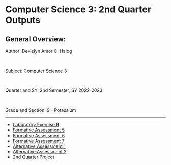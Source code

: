 # Computer Science 3: 2nd Quarter Outputs
<h2> General Overview: </h2>
<p> Author: Dexielyn Amor C. Halog </p> <br>
<p> Subject: Computer Science 3 </p> <br>
<p> Quarter and SY: 2nd Semester, SY 2022-2023 </p> <br>
<p> Grade and Section: 9 - Potassium </p> <hr>
<ul>
  <li> <a href = "https://dexiesuser.github.io/CS3-Q2/Laboratory%20Exercise%209/mod6-1_Halog.html">Laboratory Exercise 9</a> </li>
  <li> <a href = "https://dexiesuser.github.io/CS3-Q2/Formative%20Assessment%205/FA5_Halog.html">Formative Assessment 5</a> </li>
  <li> <a href = "https://dexiesuser.github.io/CS3-Q2/FA6_Halog.html">Formative Assessment 6</a> </li>
  <li> <a href = "https://dexiesuser.github.io/CS3-Q2/FA7_Halog.html">Formative Assessment 7</a> </li>
  <li> <a href = "https://dexiesuser.github.io/CS3-Q2/AA2_Halog/home.html">Alternative Assessment 1</a> </li>
  <li> <a href = "https://dexiesuser.github.io/CS3-Q2/AA2_Halog_1/AA2_Halog.html">Alternative Assessment 2</a> </li>
  <li> <a href = "https://dexiesuser.github.io/CS3-Q2/PotassiumHalog2ndQtrProj">2nd Quarter Project</a> </li>
<ul>
